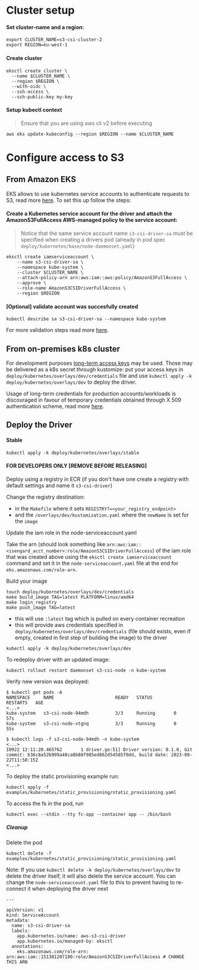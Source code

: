 # Cluster setup

#### Set cluster-name and a region:
```
export CLUSTER_NAME=s3-csi-cluster-2
export REGION=eu-west-1
```

#### Create cluster

```
eksctl create cluster \
  --name $CLUSTER_NAME \
  --region $REGION \
  --with-oidc \
  --ssh-access \
  --ssh-public-key my-key
```

#### Setup kubectl context

> Ensure that you are using aws cli v2 before executing

```
aws eks update-kubeconfig --region $REGION --name $CLUSTER_NAME
```

# Configure access to S3

## From Amazon EKS

EKS allows to use kubernetes service accounts to authenticate requests to S3, read more [here](https://docs.aws.amazon.com/eks/latest/userguide/iam-roles-for-service-accounts.html). To set this up follow the steps:

#### Create a Kubernetes service account for the driver and attach the AmazonS3FullAccess AWS-managed policy to the service account:
> Notice that the same service account name `s3-csi-driver-sa` must be specified when creating a drivers pod (already in pod spec `deploy/kubernetes/base/node-daemonset.yaml`)

```
eksctl create iamserviceaccount \
    --name s3-csi-driver-sa \
    --namespace kube-system \
    --cluster $CLUSTER_NAME \
    --attach-policy-arn arn:aws:iam::aws:policy/AmazonS3FullAccess \
    --approve \
    --role-name AmazonS3CSIDriverFullAccess \
    --region $REGION
```
#### [Optional] validate account was succesfully created
```
kubectl describe sa s3-csi-driver-sa --namespace kube-system
```

For more validation steps read more [here](https://docs.aws.amazon.com/eks/latest/userguide/associate-service-account-role.html).

## From on-premises k8s cluster

For development purposes [long-term access keys](https://docs.aws.amazon.com/IAM/latest/UserGuide/id_credentials_access-keys.html) may be used. Those may be delivered  as a k8s secret through kustomize: put your access keys in `deploy/kubernetes/overlays/dev/credentials` file and use `kubectl apply -k deploy/kubernetes/overlays/dev` to deploy the driver.

Usage of long-term credentials for production accounts/workloads is discouraged in favour of temporary credentials obtained through X.509 authentication scheme, read more [here](https://docs.aws.amazon.com/IAM/latest/UserGuide/id_roles_common-scenarios_non-aws.html).

## Deploy the Driver
#### Stable
```
kubectl apply -k deploy/kubernetes/overlays/stable
```
#### FOR DEVELOPERS ONLY [REMOVE BEFORE RELEASING]
Deploy using a registry in ECR (if you don't have one create a registry with default settings and name it `s3-csi-driver`)

Change the registry destination:
  - in the `Makefile` where it sets `REGISTRY?=<your_registry_endpoint>`
  - and the `/overlays/dev/kustomization.yaml` where the `newName` is set for the `image`

Update the iam role in the node-serviceaccount.yaml

Take the arn (should look something like `arn:aws:iam::<isengard_acct_number>:role/AmazonS3CSIDriverFullAccess`) of the iam role that was created above using the `eksctl create iamserviceaccount` command and set it in the `node-serviceaccount.yaml` file at the end for `eks.amazonaws.com/role-arn`.

Build your image
```
touch deploy/kubernetes/overlays/dev/credentials
make build_image TAG=latest PLATFORM=linux/amd64
make login_registry
make push_image TAG=latest
```
- this will use `:latest` tag which is pulled on every container recreation
- this will provide aws credentials specified in `deploy/kubernetes/overlays/dev/credentials` (file should exists, even if empty, created in first step of building the image) to the driver
```
kubectl apply -k deploy/kubernetes/overlays/dev
```
To redeploy driver with an updated image:
```
kubectl rollout restart daemonset s3-csi-node -n kube-system
```
Verify new version was deployed:
```
$ kubectl get pods -A
NAMESPACE     NAME                       READY   STATUS        RESTARTS   AGE
<...>
kube-system   s3-csi-node-94mdh          3/3     Running       0          57s
kube-system   s3-csi-node-vtgnq          3/3     Running       0          55s

$ kubectl logs -f s3-csi-node-94mdh -n kube-system
<...>
I0922 12:11:20.465762       1 driver.go:51] Driver version: 0.1.0, Git commit: b36c8a52b999a48ca8b88f985ed862d54585f0dd, build date: 2023-09-22T11:58:15Z
<...>
```

To deploy the static provisioning example run:
```
kubectl apply -f examples/kubernetes/static_provisioning/static_provisioning.yaml
```

To access the fs in the pod, run
```
kubectl exec --stdin --tty fc-app --container app -- /bin/bash
```

##### Cleanup
Delete the pod
```
kubectl delete -f examples/kubernetes/static_provisioning/static_provisioning.yaml
```

Note: If you use `kubectl delete -k deploy/kubernetes/overlays/dev` to delete the driver itself, it will also delete the service account. You can change the `node-serviceaccount.yaml` file to this to prevent having to re-connect it when deploying the driver next
```
---

apiVersion: v1
kind: ServiceAccount
metadata:
  name: s3-csi-driver-sa
  labels:
    app.kubernetes.io/name: aws-s3-csi-driver
    app.kubernetes.io/managed-by: eksctl
  annotations:
    eks.amazonaws.com/role-arn: arn:aws:iam::151381207180:role/AmazonS3CSIDriverFullAccess # CHANGE THIS ARN
```